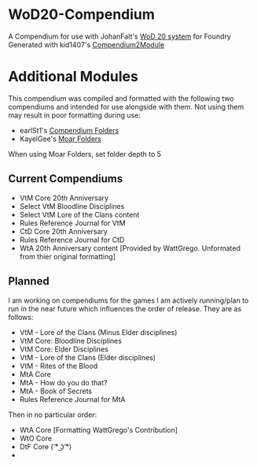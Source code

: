 # WoD20-Compendium
A Compendium for use with JohanFalt's [WoD 20 system](https://github.com/JohanFalt/Foundry_WoD20) for Foundry
Generated with kid1407's [Compendium2Module](https://github.com/kid2407/Compendium2Module)

# Additional Modules
This compendium was compiled and formatted with the following two compendiums and intended for use alongside with them. Not using them may result in poor formatting during use:
- earlSt1's [Compendium Folders](https://github.com/earlSt1/vtt-compendium-folders)
- KayelGee's [Moar Folders](https://github.com/KayelGee/moar-folders)

When using Moar Folders, set folder depth to 5

## Current Compendiums
- VtM Core 20th Anniversary
- Select VtM Bloodline Disciplines
- Select VtM Lore of the Clans content
- Rules Reference Journal for VtM
- CtD Core 20th Anniversary
- Rules Reference Journal for CtD
- WtA 20th Anniversary content [Provided by WattGrego. Unformated from thier original formatting]

## Planned
I am working on compendiums for the games I am actively running/plan to run in the near future which influences the order of release. They are as follows:
- VtM - Lore of the Clans (Minus Elder disciplines)
- VtM Core: Bloodline Disciplines
- VtM Core: Elder Disciplines
- VtM - Lore of the Clans (Elder disciplines)
- VtM - Rites of the Blood
- MtA Core
- MtA - How do you do that?
- MtA - Book of Secrets
- Rules Reference Journal for MtA

Then in no particular order:
- WtA Core [Formatting WattGrego's Contribution]
- WtO Core
- DtF Core ( ͡° ͜ʖ ͡°)
- 
